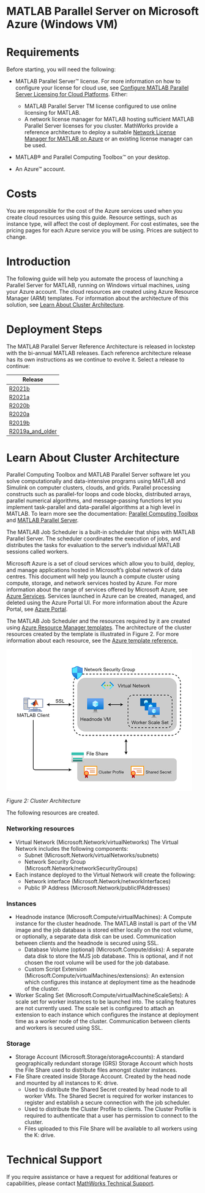 # MATLAB Parallel Server on Microsoft Azure (Windows VM)

# Requirements

Before starting, you will need the following:

- MATLAB Parallel Server™ license. For more information on how to configure your license for cloud use, see [Configure MATLAB Parallel Server Licensing for Cloud Platforms](https://mathworks.com/help/matlab-parallel-server/configure-matlab-parallel-server-licensing-for-cloud-platforms.html). Either:
    * MATLAB Parallel Server TM license configured to use online licensing for MATLAB.
    * A network license manager for MATLAB hosting sufficient MATLAB Parallel Server licenses for you cluster. MathWorks provide a reference architecture to deploy a suitable [Network License Manager for MATLAB on Azure](https://github.com/mathworks-ref-arch/license-manager-for-matlab-on-azure) or an existing license manager can be used.

- MATLAB® and Parallel Computing Toolbox™ on your desktop.

- An Azure™ account.

# Costs
You are responsible for the cost of the Azure services used when you create cloud resources using this guide. Resource settings, such as instance type, will affect the cost of deployment. For cost estimates, see the pricing pages for each Azure service you will be using. Prices are subject to change.

# Introduction
The following guide will help you automate the process of launching a Parallel Server for MATLAB, running on Windows virtual machines, using your Azure account. The cloud resources are created using Azure Resource Manager (ARM) templates. For information about the architecture of this solution, see [Learn About Cluster Architecture](#learn-about-cluster-architecture).

# Deployment Steps

The MATLAB Parallel Server Reference Architecture is released in lockstep with the bi-annual MATLAB releases. 
Each reference architecture release has its own instructions as we continue to evolve it. 
Select a release to continue:

| Release |
| ------- |
| [R2021b](releases/R2021b/README.md) |
| [R2021a](releases/R2021a/README.md) |
| [R2020b](releases/R2020b/README.md) |
| [R2020a](releases/R2020a/README.md) |
| [R2019b](releases/R2019b/README.md) |
| [R2019a\_and\_older](releases/R2019a_and_older/README.md) |


 # Learn About Cluster Architecture 

Parallel Computing Toolbox and MATLAB Parallel Server software let you solve computationally and data-intensive programs using MATLAB and Simulink on computer clusters, clouds, and grids. Parallel processing constructs such as parallel-for loops and code blocks, distributed arrays, parallel numerical algorithms, and message-passing functions let you implement task-parallel and data-parallel algorithms at a high level in MATLAB. To learn more see the documentation: [Parallel Computing Toolbox](https://www.mathworks.com/help/parallel-computing/) and [MATLAB Parallel Server](https://www.mathworks.com/help/matlab-parallel-server).

The MATLAB Job Scheduler is a built-in scheduler that ships with MATLAB Parallel Server. The scheduler coordinates the execution of jobs, and distributes the tasks for evaluation to the server’s individual MATLAB sessions called workers.

Microsoft Azure is a set of cloud services which allow you to build, deploy, and manage applications hosted in Microsoft’s global network of data centres. This document will help you launch a compute cluster using compute, storage, and network services hosted by Azure. For more information about the range of services offered by Microsoft Azure, see [Azure Services](https://azure.microsoft.com/en-gb/services/). Services launched in Azure can be created, managed, and deleted using the Azure Portal UI. For more information about the Azure Portal, see [Azure Portal](https://azure.microsoft.com/en-gb/features/azure-portal/).

The MATLAB Job Scheduler and the resources required by it are created using [Azure Resource Manager templates](https://docs.microsoft.com/en-gb/azure/azure-resource-manager/resource-group-overview). The architecture of the cluster resources created by the template is illustrated in Figure 2. For more information about each resource, see the [Azure template reference.](https://docs.microsoft.com/en-us/azure/templates/)

![Cluster Architecture](img/Azure_Solution_Scale_Set.png?raw=true)

*Figure 2: Cluster Architecture*

The following resources are created.

### Networking resources
* Virtual Network (Microsoft.Network/virtualNetworks) The Virtual Network includes the following components:
    * Subnet (Microsoft.Network/virtualNetworks/subnets)
    * Network Security Group (Microsoft.Network/networkSecurityGroups)
* Each instance deployed to the Virtual Network will create the following:
    * Network interface (Microsoft.Network/networkInterfaces)
    * Public IP Address (Microsoft.Network/publicIPAddresses)

### Instances
* Headnode instance (Microsoft.Compute/virtualMachines): A Compute instance for the cluster headnode. The MATLAB install is part of the VM image and the job database is stored either locally on the root volume, or optionally, a separate data disk can be used. Communication between clients and the headnode is secured using SSL.
  * Database Volume (optional) (Microsoft.Compute/disks): A separate data disk to store the MJS job database. This is optional, and if not chosen the root volume will be used for the job database.
  * Custom Script Extension (Microsoft.Compute/virtualMachines/extensions): An extension which configures this instance at deployment time as the headnode of the cluster.
* Worker Scaling Set (Microsoft.Compute/virtualMachineScaleSets): A scale set for worker instances to be launched into. The scaling features are not currently used. The scale set is configured to attach an extension to each instance which configures the instance at deployment time as a worker node of the cluster. Communication between clients and workers is secured using SSL.

### Storage
* Storage Account (Microsoft.Storage/storageAccounts): A standard geographically redundant storage (GRS) Storage Account which hosts the File Share used to distribute files amongst cluster instances.
* File Share created inside Storage Account. Created by the head node and mounted by all instances to K: drive.
    * Used to distribute the Shared Secret created by head node to all worker VMs. The Shared Secret is required for worker instances to register and establish a secure connection with the job scheduler.
    * Used to distribute the Cluster Profile to clients. The Cluster Profile is required to authenticate that a user has permission to connect to the cluster.
    * Files uploaded to this File Share will be available to all workers using the K: drive.

# Technical Support
If you require assistance or have a request for additional features or capabilities, please contact [MathWorks Technical Support](https://www.mathworks.com/support/contact_us.html).